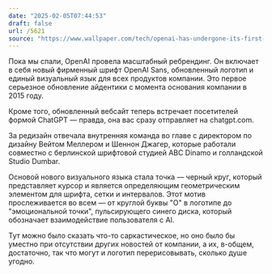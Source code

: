 ```yaml
---
date: "2025-02-05T07:44:53"
draft: false
url: /5621
source: "https://www.wallpaper.com/tech/openai-has-undergone-its-first-ever-rebrand-giving-fresh-life-to-chatgpt-interactions"
---
```


Пока мы спали, OpenAI провела масштабный ребрендинг. Он включает в себя новый фирменный шрифт OpenAI Sans, обновленный логотип и единый визуальный язык для всех продуктов компании. Это первое серьезное обновление айдентики с момента основания компании в 2015 году.

Кроме того, обновленный вебсайт теперь встречает посетителей формой ChatGPT — правда, она вас сразу отправляет на chatgpt.com.

За редизайн отвечала внутренняя команда во главе с директором по дизайну Вейтом Меллером и Шеннон Джагер, которые работали совместно с берлинской шрифтовой студией ABC Dinamo и голландской Studio Dumbar.

Основой нового визуального языка стала точка — черный круг, который представляет курсор и является определяющим геометрическим элементом для шрифта, сетки и интервалов. Этот мотив прослеживается во всем — от круглой буквы "O" в логотипе до "эмоциональной точки", пульсирующего синего диска, который обозначает взаимодействие пользователя с AI.

Тут можно было сказать что-то саркастическое, но оно было бы уместно при отсутствии других новостей от компании, а их, в-общем, достаточно, так что могут и логотип перерисовывать, сколько душе угодно.